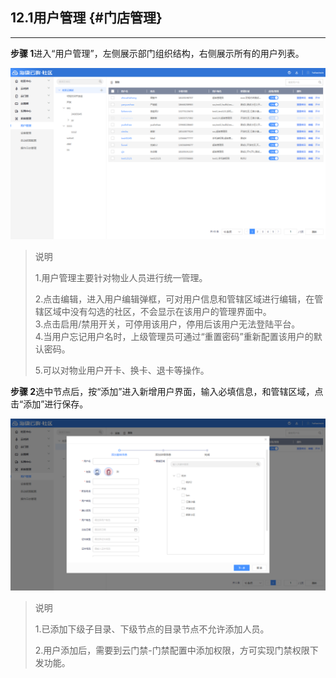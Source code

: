 ## 12.1用户管理 {#门店管理}

---

**步骤 1**进入“用户管理”，左侧展示部门组织结构，右侧展示所有的用户列表。

![](/assets/yong-hu-guan-li.png)

> 说明
>
> 1.用户管理主要针对物业人员进行统一管理。
>
> 2.点击编辑，进入用户编辑弹框，可对用户信息和管辖区域进行编辑，在管辖区域中没有勾选的社区，不会显示在该用户的管理界面中。  
> 3.点击启用/禁用开关，可停用该用户，停用后该用户无法登陆平台。  
> 4.当用户忘记用户名时，上级管理员可通过“重置密码”重新配置该用户的默认密码。
>
> 5.可以对物业用户开卡、换卡、退卡等操作。

**步骤 2**选中节点后，按“添加”进入新增用户界面，输入必填信息，和管辖区域，点击“添加”进行保存。

![](/assets/yong-hu-tian-jia.png)

> 说明
>
> 1.已添加下级子目录、下级节点的目录节点不允许添加人员。
>
> 2.用户添加后，需要到云门禁-门禁配置中添加权限，方可实现门禁权限下发功能。



